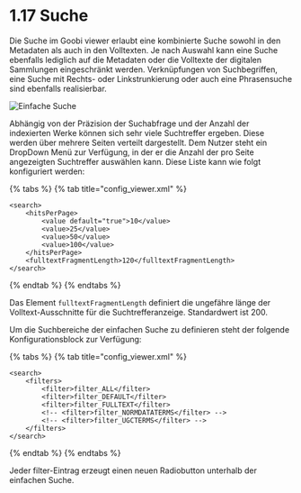 # 1.17 Suche

Die Suche im Goobi viewer erlaubt eine kombinierte Suche sowohl in den Metadaten als auch in den Volltexten. Je nach Auswahl kann eine Suche ebenfalls lediglich auf die Metadaten oder die Volltexte der digitalen Sammlungen eingeschränkt werden. Verknüpfungen von Suchbegriffen, eine Suche mit Rechts- oder Linkstrunkierung oder auch eine Phrasensuche sind ebenfalls realisierbar.

![Einfache Suche](../../../.gitbook/assets/conf\_1.17.png)

Abhängig von der Präzision der Suchabfrage und der Anzahl der indexierten Werke können sich sehr viele Suchtreffer ergeben. Diese werden über mehrere Seiten verteilt dargestellt. Dem Nutzer steht ein DropDown Menü zur Verfügung, in der er die Anzahl der pro Seite angezeigten Suchtreffer auswählen kann. Diese Liste kann wie folgt konfiguriert werden:

{% tabs %}
{% tab title="config_viewer.xml" %}
```markup
<search>
    <hitsPerPage>
        <value default="true">10</value>
        <value>25</value>
        <value>50</value>
        <value>100</value>
    </hitsPerPage>
    <fulltextFragmentLength>120</fulltextFragmentLength>
</search>
```
{% endtab %}
{% endtabs %}

Das Element `fulltextFragmentLength` definiert die ungefähre länge der Volltext-Ausschnitte für die Suchtrefferanzeige. Standardwert ist 200.

Um die Suchbereiche der einfachen Suche zu definieren steht der folgende Konfigurationsblock zur Verfügung:

{% tabs %}
{% tab title="config_viewer.xml" %}
```markup
<search>
    <filters>
        <filter>filter_ALL</filter>
        <filter>filter_DEFAULT</filter>
        <filter>filter_FULLTEXT</filter>
        <!-- <filter>filter_NORMDATATERMS</filter> -->
        <!-- <filter>filter_UGCTERMS</filter> -->
    </filters>
</search>
```
{% endtab %}
{% endtabs %}

Jeder filter-Eintrag erzeugt einen neuen Radiobutton unterhalb der einfachen Suche.
